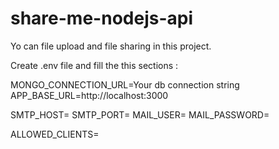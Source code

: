 # share-me-nodejs-api

Yo can file upload and file sharing in this project.

Create .env file and fill the this sections :

MONGO_CONNECTION_URL=Your db connection string
APP_BASE_URL=http://localhost:3000


SMTP_HOST=
SMTP_PORT=
MAIL_USER=
MAIL_PASSWORD=

ALLOWED_CLIENTS=
